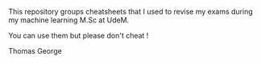 This repository groups cheatsheets that I used to revise my exams during my machine learning M.Sc at UdeM.

You can use them but please don't cheat !

Thomas George